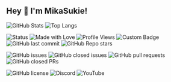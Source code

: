 ## Hey 👋 I'm MikaSukie!
![GitHub Stats](https://github-readme-stats.vercel.app/api?username=MikaSukie&show_icons=true&theme=radical)
![Top Langs](https://github-readme-stats.vercel.app/api/top-langs/?username=MikaSukie&layout=compact&theme=radical)

![Status](https://img.shields.io/badge/Status-Active-magenta)
![Made with Love](https://img.shields.io/badge/Made%20with-%E2%9D%A4-red)
![Profile Views](https://komarev.com/ghpvc/?username=MikaSukie&color=blue)
![Custom Badge](https://img.shields.io/badge/MikaSukie-Loves%20programing-pink)
![GitHub last commit](https://img.shields.io/github/last-commit/MikaSukie/CUNE-VN-Engine)
![GitHub Repo stars](https://img.shields.io/github/stars/MikaSukie/CUNE-VN-Engine?style=social)

![GitHub issues](https://img.shields.io/github/issues/MikaSukie/CUNE-VN-Engine)
![GitHub closed issues](https://img.shields.io/github/issues-closed/MikaSukie/CUNE-VN-Engine)
![GitHub pull requests](https://img.shields.io/github/issues-pr/MikaSukie/CUNE-VN-Engine)
![GitHub closed PRs](https://img.shields.io/github/issues-pr-closed/MikaSukie/CUNE-VN-Engine)

![GitHub license](https://img.shields.io/github/license/MikaSukie/CUNE-VN-Engine)
![Discord](https://img.shields.io/badge/Discord-Join%20Now-blue?logo=discord)
![YouTube](https://img.shields.io/badge/YouTube-Subscribe-red?logo=youtube)



<!--
**MikaSukie/MikaSukie** is a ✨ _special_ ✨ repository because its `README.md` (this file) appears on your GitHub profile.

Here are some ideas to get you started:

- 🔭 I’m currently working on ...
- 🌱 I’m currently learning ...
- 👯 I’m looking to collaborate on ...
- 🤔 I’m looking for help with ...
- 💬 Ask me about ...
- 📫 How to reach me: ...
- 😄 Pronouns: ...
- ⚡ Fun fact: ...
-->
